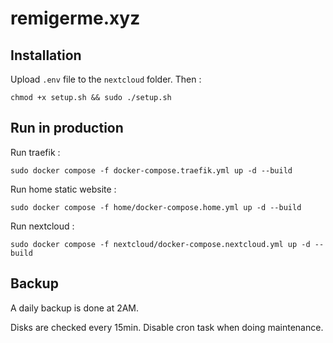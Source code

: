 # remigerme.xyz

## Installation
Upload `.env` file to the `nextcloud` folder. Then :
```
chmod +x setup.sh && sudo ./setup.sh
```

## Run in production
Run traefik :
```
sudo docker compose -f docker-compose.traefik.yml up -d --build
```

Run home static website :
```
sudo docker compose -f home/docker-compose.home.yml up -d --build
```

Run nextcloud :
```
sudo docker compose -f nextcloud/docker-compose.nextcloud.yml up -d --build
```

## Backup
A daily backup is done at 2AM.

Disks are checked every 15min. Disable cron task when doing maintenance.
